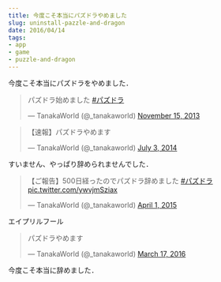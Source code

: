 ```yaml
---
title: 今度こそ本当にパズドラやめました
slug: uninstall-pazzle-and-dragon
date: 2016/04/14
tags:
- app
- game
- puzzle-and-dragon
---
```


今度こそ本当にパズドラをやめました．


<blockquote class="twitter-tweet" data-lang="en"><p lang="ja" dir="ltr">パズドラ始めました <a href="https://twitter.com/hashtag/%E3%83%91%E3%82%BA%E3%83%89%E3%83%A9?src=hash">#パズドラ</a></p>&mdash; TanakaWorld (@_tanakaworld) <a href="https://twitter.com/_tanakaworld/status/401212046051536896">November 15, 2013</a></blockquote>
<script async src="//platform.twitter.com/widgets.js" charset="utf-8"></script>


<blockquote class="twitter-tweet" data-lang="en"><p lang="ja" dir="ltr">【速報】パズドラやめます</p>&mdash; TanakaWorld (@_tanakaworld) <a href="https://twitter.com/_tanakaworld/status/484696335036084226">July 3, 2014</a></blockquote>
<script async src="//platform.twitter.com/widgets.js" charset="utf-8"></script>

すいません、やっぱり辞められませんでした．

<blockquote class="twitter-tweet" data-lang="en"><p lang="ja" dir="ltr">【ご報告】500日経ったのでパズドラ辞めました <a href="https://twitter.com/hashtag/%E3%83%91%E3%82%BA%E3%83%89%E3%83%A9?src=hash">#パズドラ</a> <a href="http://t.co/ywvjmSziax">pic.twitter.com/ywvjmSziax</a></p>&mdash; TanakaWorld (@_tanakaworld) <a href="https://twitter.com/_tanakaworld/status/583057910525083649">April 1, 2015</a></blockquote>
<script async src="//platform.twitter.com/widgets.js" charset="utf-8"></script>

エイプリルフール

<blockquote class="twitter-tweet" data-lang="en"><p lang="ja" dir="ltr">パズドラやめます</p>&mdash; TanakaWorld (@_tanakaworld) <a href="https://twitter.com/_tanakaworld/status/710308687252815873">March 17, 2016</a></blockquote>
<script async src="//platform.twitter.com/widgets.js" charset="utf-8"></script>

今度こそ本当に辞めました．
